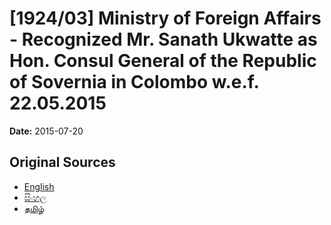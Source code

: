 # [1924/03] Ministry of Foreign Affairs - Recognized Mr. Sanath Ukwatte as Hon. Consul General of the Republic of Sovernia in Colombo w.e.f. 22.05.2015

**Date:** 2015-07-20

## Original Sources

- [English](https://documents.gov.lk/view/extra-gazettes/2015/7/1924-03_E.pdf)
- [සිංහල](https://documents.gov.lk/view/extra-gazettes/2015/7/1924-03_S.pdf)
- [தமிழ்](https://documents.gov.lk/view/extra-gazettes/2015/7/1924-03_T.pdf)
